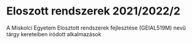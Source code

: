 # Eloszott rendszerek 2021/2022/2

A Miskolci Egyetem Elosztott rendszerek fejlesztése (GEIAL519M) nevű tárgy kereteiben íródott alkalmazások
